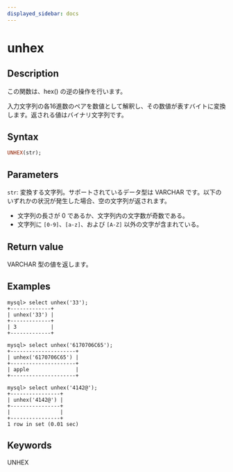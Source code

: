 ```yaml
---
displayed_sidebar: docs
---
```


# unhex

## Description

この関数は、hex() の逆の操作を行います。

入力文字列の各16進数のペアを数値として解釈し、その数値が表すバイトに変換します。返される値はバイナリ文字列です。

## Syntax

```Haskell
UNHEX(str);
```

## Parameters

`str`: 変換する文字列。サポートされているデータ型は VARCHAR です。以下のいずれかの状況が発生した場合、空の文字列が返されます。

- 文字列の長さが 0 であるか、文字列内の文字数が奇数である。
- 文字列に `[0-9]`、`[a-z]`、および `[A-Z]` 以外の文字が含まれている。

## Return value

VARCHAR 型の値を返します。

## Examples

```Plain Text
mysql> select unhex('33');
+-------------+
| unhex('33') |
+-------------+
| 3           |
+-------------+

mysql> select unhex('6170706C65');
+---------------------+
| unhex('6170706C65') |
+---------------------+
| apple               |
+---------------------+

mysql> select unhex('4142@');
+----------------+
| unhex('4142@') |
+----------------+
|                |
+----------------+
1 row in set (0.01 sec)
```

## Keywords

UNHEX